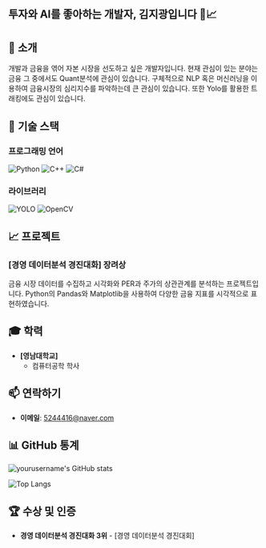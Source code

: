 ## 투자와 AI를 좋아하는 개발자, 김지광입니다 💼📈

## 🧠 소개
개발과 금융을 엮어 자본 시장을 선도하고 싶은 개발자입니다.
현재 관심이 있는 분야는 금융 그 중에서도 Quant분석에 관심이 있습니다.
구체적으로 NLP 혹은 머신러닝을 이용하여 금융시장의 심리지수를 파악하는데 큰 관심이 있습니다.
또한 Yolo를 활용한 트래킹에도 관심이 있습니다.

## 🔧 기술 스택

### 프로그래밍 언어
![Python](https://img.shields.io/badge/Python-3776AB?&logo=python&logoColor=white)
![C++](https://img.shields.io/badge/C++-00599C?&logo=c%2B%2B&logoColor=white)
![C#](https://img.shields.io/badge/C%23-239120?logo=c-sharp&logoColor=white&style=flat-square)

### 라이브러리
![YOLO](https://img.shields.io/badge/YOLO-FF5722?logo=opencv&logoColor=white&color=FF5722)
![OpenCV](https://img.shields.io/badge/OpenCV-FF5722?logo=opencv&logoColor=white&color=007ACC)



## 📈 프로젝트

### [경영 데이터분석 경진대화] 장려상
금융 시장 데이터를 수집하고 시각화와 PER과 주가의 상관관계를 분석하는 프로젝트입니다. Python의 Pandas와 Matplotlib을 사용하여 다양한 금융 지표를 시각적으로 표현하였습니다.

## 🎓 학력

- **[영남대학교]**
  - 컴퓨터공학 학사

## 📫 연락하기

- **이메일**: [5244416@naver.com](mailto:5244416@naver.com)

## 📊 GitHub 통계

![yourusername's GitHub stats](https://github-readme-stats.vercel.app/api?username=klm4416&show_icons=true&theme=radical)

![Top Langs](https://github-readme-stats.vercel.app/api/top-langs/?username=klm4416&layout=compact&theme=radical)

## 🏆 수상 및 인증

- **경영 데이터분석 경진대화 3위** - [경영 데이터분석 경진대회]



